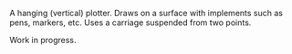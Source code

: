 A hanging (vertical) plotter. Draws on a surface with implements such as pens,
markers, etc. Uses a carriage suspended from two points.

Work in progress.
